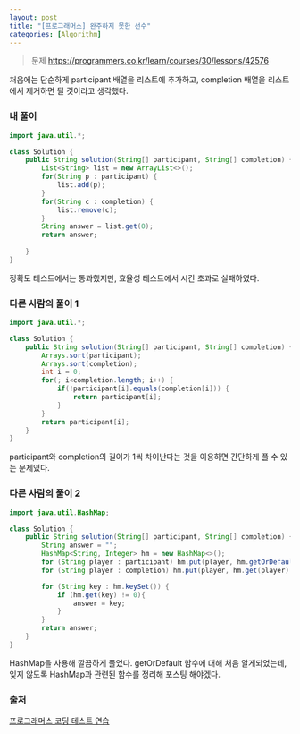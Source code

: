 ```yaml
---
layout: post
title: "[프로그래머스] 완주하지 못한 선수"
categories: [Algorithm]
---
```


> 문제
> <https://programmers.co.kr/learn/courses/30/lessons/42576>

처음에는 단순하게 participant 배열을 리스트에 추가하고, completion 배열을 리스트에서 제거하면 될 것이라고 생각했다.

### 내 풀이

```java
import java.util.*;

class Solution {
    public String solution(String[] participant, String[] completion) {
        List<String> list = new ArrayList<>();
        for(String p : participant) {
            list.add(p);
        }
        for(String c : completion) {
            list.remove(c);
        }
        String answer = list.get(0);
        return answer;
        
    }
}
```
정확도 테스트에서는 통과했지만, 효율성 테스트에서 시간 초과로 실패하였다.

### 다른 사람의 풀이 1

```java
import java.util.*;

class Solution {
    public String solution(String[] participant, String[] completion) {
        Arrays.sort(participant);
        Arrays.sort(completion);
        int i = 0;
        for(; i<completion.length; i++) {
            if(!participant[i].equals(completion[i])) {
                return participant[i];
            }
        }
        return participant[i];
    }
}
```
participant와 completion의 길이가 1씩 차이난다는 것을 이용하면 간단하게 풀 수 있는 문제였다.

### 다른 사람의 풀이 2

```java
import java.util.HashMap;

class Solution {
    public String solution(String[] participant, String[] completion) {
        String answer = "";
        HashMap<String, Integer> hm = new HashMap<>();
        for (String player : participant) hm.put(player, hm.getOrDefault(player, 0) + 1);
        for (String player : completion) hm.put(player, hm.get(player) - 1);

        for (String key : hm.keySet()) {
            if (hm.get(key) != 0){
                answer = key;
            }
        }
        return answer;
    }
}
```
HashMap을 사용해 깔끔하게 풀었다. 
getOrDefault 함수에 대해 처음 알게되었는데, 잊지 않도록 HashMap과 관련된 함수를 정리해 포스팅 해야겠다.

### 출처
[프로그래머스 코딩 테스트 연습](https://programmers.co.kr/learn/challenges)